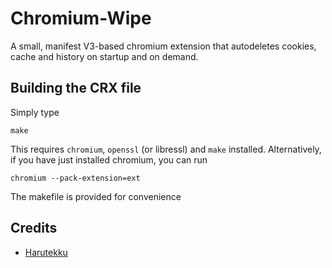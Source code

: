 # Chromium-Wipe

A small, manifest V3-based chromium extension that autodeletes cookies,
cache and history on startup and on demand.

## Building the CRX file

Simply type

```
make
```

This requires `chromium`, `openssl` (or libressl) and `make` installed.
Alternatively, if you have just installed chromium, you can run 

```
chromium --pack-extension=ext
```

The makefile is provided for convenience

## Credits

- [Harutekku](https://github.com/harutekku)

